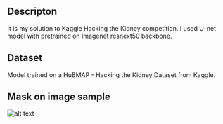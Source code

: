 ## Descripton
It is my solution to Kaggle Hacking the Kidney competition. I used U-net model with pretrained on Imagenet resnext50 backbone.

## Dataset
Model trained on a HuBMAP - Hacking the Kidney Dataset from Kaggle. 

## Mask on image sample
![alt text](https://www.kaggleusercontent.com/kf/48229620/eyJhbGciOiJkaXIiLCJlbmMiOiJBMTI4Q0JDLUhTMjU2In0..zgRB3L1-zitBSYV-lzCr1A.3eH1GWCF3kzKny4W0FodOqHEMPpRKf2rg9HeqoigyGSrfgXeph4V5VW43himNLeqjU8vG60cW7jk-YYI6tOR28iczq0zTZSc_SPF_hmRB3rK17VSzywvNii83_cusp_UWo1hrDBk2KX3ndCX6VZgNZG_FXnKi-PS4ZXmyjmsrm-nKsK-JTyuwgj0xCrH35BoYfDZTmVNERrZBwkgL7GFexc_8QQTdEArgKFSRN_3K6lfgnto0UbsDHoO37W0HbLfpcros2nQkTFNsbpQrC1M6-U8FGf5ckixUatM-1_DmhwyCJ1a_rJP56-PMIJ4OHgfLYy41sawdaJ_PMZHHDiW3LI27nVDldMQRwStRYgyal14oi0hCjHQdlFddDVT6oWPe9vFvXLUhLw6cxeLmlBe8depUvVCqiymRDHzNlE9O2Pj85YCE5EBPG39WOY9sck_JK80aIcHIre8mcoisvRqtWdc_6MDglU6BoQgWfSpq6RFiJ6TQAw0GJncN5AqcVfktcmd2AZZyHOSCJ36NJfowV_Ozhp4OsCS9hs8B5kfEY-7u-ur5CI9FYGiS8xDN-quImCSwubwRWr5QPc1KtQiXbcdxwItH-eojK9sPLY1sNDIRFUFMpub6FWv0YNvmDV8YqRnua-ksUdSam70HwAUy9JbP_Vn-HkY-zq7rk5hLik.pbnIMhFmUn1BNqVjNFmmUQ/__results___files/__results___32_0.png)






